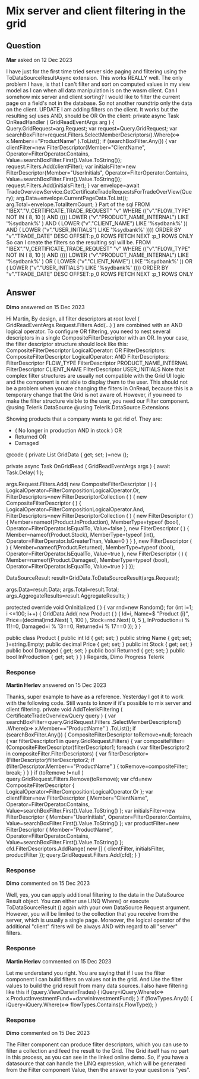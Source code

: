 # Mix server and client filtering in the grid

## Question

**Mar** asked on 12 Dec 2023

I have just for the first time tried server side paging and filtering using the ToDataSourceResultAsync extension. This works REALLY well. The only problem I have, is that I can't filter and sort on computed values in my view model as I can when all data manipulation is on the wasm client. Can I somehow mix server and client sorting? I would like to filter the current page on a field's not in the database. So not another roundtrip only the data on the client. UPDATE I am adding filters on the client. It works but the resulting sql uses AND, should be OR On the client: private async Task OnReadHandler ( GridReadEventArgs arg ) {
Query.GridRequest=arg.Request; var request=Query.GridRequest; var searchBoxFilter=request.Filters.SelectMemberDescriptors().Where(x=> x.Member=="ProductName" ).ToList(); if (searchBoxFilter.Any())
{ var clientFilter=new FilterDescriptor{Member="ClientName", Operator=FilterOperator.Contains, Value=searchBoxFilter.First().Value.ToString()};
request.Filters.Add(clientFilter); var initialsFilter=new FilterDescriptor{Member="UserInitials", Operator=FilterOperator.Contains, Value=searchBoxFilter.First().Value.ToString()};
request.Filters.Add(initialsFilter);
} var envelope=await TradeOverviewService.GetCertificateTradeRequestsForTradeOverView(Query);
arg.Data=envelope.CurrentPageData.ToList();
arg.Total=envelope.TotalItemCount;
} Part of the sql FROM "IBEX"."V_CERTIFICATE_TRADE_REQUEST" "v" WHERE (("v"."FLOW_TYPE" NOT IN ( 8, 10 )) AND (((( LOWER ("v"."PRODUCT_NAME_INTERNAL") LIKE '%sydbank%' ) AND ( LOWER ("v"."CLIENT_NAME") LIKE '%sydbank%' )) AND ( LOWER ("v"."USER_INITIALS") LIKE '%sydbank%' )))) ORDER BY "v"."TRADE_DATE" DESC OFFSET:p_0 ROWS FETCH NEXT :p_1 ROWS ONLY So can I create the filters so the resulting sql will be. FROM "IBEX"."V_CERTIFICATE_TRADE_REQUEST" "v" WHERE (("v"."FLOW_TYPE" NOT IN ( 8, 10 )) AND (((( LOWER ("v"."PRODUCT_NAME_INTERNAL") LIKE '%sydbank%' ) OR ( LOWER ("v"."CLIENT_NAME") LIKE '%sydbank%' )) OR ( LOWER ("v"."USER_INITIALS") LIKE '%sydbank%' )))) ORDER BY "v"."TRADE_DATE" DESC OFFSET:p_0 ROWS FETCH NEXT :p_1 ROWS ONLY

## Answer

**Dimo** answered on 15 Dec 2023

Hi Martin, By design, all filter descriptors at root level ( GridReadEventArgs.Request.Filters.Add(...) ) are combined with an AND logical operator. To configure OR filtering, you need to nest several descriptors in a single CompositeFilterDescriptor with an OR. In your case, the filter descriptor structure should look like this: CompositeFilterDescriptor LogicalOperator: OR FilterDescriptors: CompositeFilterDescriptor LogicalOperator: AND FilterDescriptors: FilterDescriptor FLOW_TYPE FilterDescriptor PRODUCT_NAME_INTERNAL FilterDescriptor CLIENT_NAME FIlterDescriptor USER_INITIALS Note that complex filter structures are usually not compatible with the Grid UI logic and the component is not able to display them to the user. This should not be a problem when you are changing the filters in OnRead, because this is a temporary change that the Grid is not aware of. However, if you need to make the filter structure visible to the user, you need our Filter component. @using Telerik.DataSource
@using Telerik.DataSource.Extensions

<p>Showing products that a company wants to get rid of. They are:</p> <ul> <li> ( No longer in production AND in stock ) OR </li> <li> Returned OR </li> <li> Damaged </li> </ul> <TelerikGrid OnRead="@OnGridRead" TItem="@Product" Pageable="true" Sortable="true"> <GridColumns> <GridColumn Field="@nameof(Product.Name)" Title="Product Name" /> <GridColumn Field="@nameof(Product.Price)" /> <GridColumn Field="@nameof(Product.Stock)" /> <GridColumn Field="@nameof(Product.InProduction)" /> <GridColumn Field="@nameof(Product.Damaged)" /> <GridColumn Field="@nameof(Product.Returned)" /> </GridColumns> </TelerikGrid> @code {
private List<Product> GridData { get; set; }=new ();

private async Task OnGridRead ( GridReadEventArgs args ) { await Task.Delay( 1 );

args.Request.Filters.Add( new CompositeFilterDescriptor ( ) {
LogicalOperator=FilterCompositionLogicalOperator.Or,
FilterDescriptors=new FilterDescriptorCollection ( ) { new CompositeFilterDescriptor ( ) {
LogicalOperator=FilterCompositionLogicalOperator.And,
FilterDescriptors=new FilterDescriptorCollection ( ) { new FilterDescriptor ( ) {
Member=nameof(Product.InProduction),
MemberType=typeof (bool),
Operator=FilterOperator.IsEqualTo,
Value=false }, new FilterDescriptor ( ) {
Member=nameof(Product.Stock),
MemberType=typeof (int),
Operator=FilterOperator.IsGreaterThan,
Value=0 }
}
}, new FilterDescriptor ( ) {
Member=nameof(Product.Returned),
MemberType=typeof (bool),
Operator=FilterOperator.IsEqualTo,
Value=true }, new FilterDescriptor ( ) {
Member=nameof(Product.Damaged),
MemberType=typeof (bool),
Operator=FilterOperator.IsEqualTo,
Value=true }
}
});

DataSourceResult result=GridData.ToDataSourceResult(args.Request);

args.Data=result.Data;
args.Total=result.Total;
args.AggregateResults=result.AggregateResults;
}

protected override void OnInitialized ( ) { var rnd=new Random(); for (int i=1; i <=100; i++)
{
GridData.Add( new Product ( ) {
Id=i,
Name=$ "Product {i}",
Price=(decimal)rnd.Next( 1, 100 ),
Stock=rnd.Next( 0, 5 ),
InProduction=i % 11!=0,
Damaged=i % 13==0,
Returned=i % 17==0 });
}
}

public class Product {
public int Id { get; set; }
public string Name { get; set; }=string.Empty;
public decimal Price { get; set; }
public int Stock { get; set; }
public bool Damaged { get; set; }
public bool Returned { get; set; }
public bool InProduction { get; set; }
}
} Regards, Dimo Progress Telerik

### Response

**Martin Herløv** answered on 15 Dec 2023

Thanks, super example to have as a reference. Yesterday I got it to work with the following code. Still wants to know if it's possible to mix server and client filtering. private void AddTelerikFiltering ( CertificateTradeOverviewQuery query ) { var searchBoxFilter=query.GridRequest.Filters
.SelectMemberDescriptors()
.Where(x=> x.Member=="ProductName" )
.ToList(); if (searchBoxFilter.Any())
{
CompositeFilterDescriptor toRemove=null; foreach ( var filterDescriptor1 in query.GridRequest.Filters)
{ var compositeFilter=(CompositeFilterDescriptor)filterDescriptor1; foreach ( var filterDescriptor2 in compositeFilter.FilterDescriptors)
{ var filterDescriptor=(FilterDescriptor)filterDescriptor2; if (filterDescriptor.Member=="ProductName" )
{
toRemove=compositeFilter; break;
}
}
} if (toRemove !=null )
query.GridRequest.Filters.Remove(toRemove); var cfd=new CompositeFilterDescriptor { LogicalOperator=FilterCompositionLogicalOperator.Or }; var clientFilter=new FilterDescriptor
{
Member="ClientName", Operator=FilterOperator.Contains,
Value=searchBoxFilter.First().Value.ToString()
}; var initialsFilter=new FilterDescriptor
{
Member="UserInitials", Operator=FilterOperator.Contains,
Value=searchBoxFilter.First().Value.ToString()
}; var productFilter=new FilterDescriptor
{
Member="ProductName", Operator=FilterOperator.Contains,
Value=searchBoxFilter.First().Value.ToString()
};
cfd.FilterDescriptors.AddRange( new [] { clientFilter, initialsFilter, productFilter });
query.GridRequest.Filters.Add(cfd);
}
}

### Response

**Dimo** commented on 15 Dec 2023

Well, yes, you can apply additional filtering to the data in the DataSource Result object. You can either use LINQ Where() or execute ToDataSourceResult () again with your own DataSource Request argument. However, you will be limited to the collection that you receive from the server, which is usually a single page. Moreover, the logical operator of the additional "client" filters will be always AND with regard to all "server" filters.

### Response

**Martin Herløv** commented on 15 Dec 2023

Let me understand you right. You are saying that if I use the filter component I can build filters on values not in the grid. And Use the filter values to build the grid result from many data sources. I also have filtering like this if (query.ViewDarwinTrades)
{
iQuery=iQuery.Where(x=> x.ProductInvestmentFund==darwinInvestmentFund);
} if (flowTypes.Any())
{
iQuery=iQuery.Where(x=> flowTypes.Contains(x.FlowType));
}

### Response

**Dimo** commented on 15 Dec 2023

The Filter component can produce filter descriptors, which you can use to filter a collection and feed the result to the Grid. The Grid itself has no part in this process, as you can see in the linked online demo. So, if you have a datasource that can handle the LINQ expression, which will be generated from the Filter component Value, then the answer to your question is "yes".
